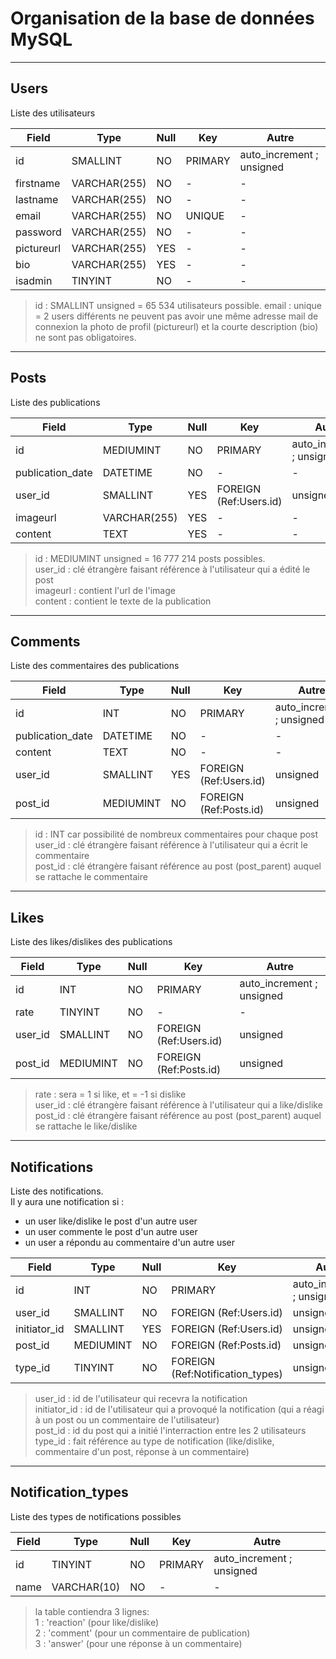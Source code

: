 # Organisation de la base de données MySQL

-------------------------------------------------------------------------------------------------
## Users
Liste des utilisateurs  

| Field         | Type           | Null | Key                        | Autre                     |
| ------------- | -------------- | ---- | -------------------------- | ------------------------- |
| id            | SMALLINT       | NO   | PRIMARY                    | auto_increment ; unsigned |
| firstname     | VARCHAR(255)   | NO   | -                          | -                         |
| lastname      | VARCHAR(255)   | NO   | -                          | -                         |
| email         | VARCHAR(255)   | NO   | UNIQUE                     | -                         |
| password      | VARCHAR(255)   | NO   | -                          | -                         |
| pictureurl    | VARCHAR(255)   | YES  | -                          | -                         |
| bio           | VARCHAR(255)   | YES  | -                          | -                         |
| isadmin       | TINYINT        | NO   | -                          | -                         |


> id : SMALLINT unsigned = 65 534 utilisateurs possible.
> email : unique = 2 users différents ne peuvent pas avoir une même adresse mail de connexion
> la photo de profil (pictureurl) et la courte description (bio) ne sont pas obligatoires.


-------------------------------------------------------------------------------------------------
## Posts
Liste des publications  

| Field            | Type           | Null | Key                         | Autre                     |
| ---------------- | -------------- | ---- | --------------------------- | ------------------------- |
| id               | MEDIUMINT      | NO   | PRIMARY                     | auto_increment ; unsigned |
| publication_date | DATETIME       | NO   | -                           | -                         |
| user_id          | SMALLINT       | YES  | FOREIGN (Ref:Users.id)      | unsigned                  |
| imageurl         | VARCHAR(255)   | YES  | -                           | -                         |
| content          | TEXT           | YES  | -                           | -                         |



> id : MEDIUMINT unsigned = 16 777 214 posts possibles.  
> user_id : clé étrangère faisant référence à l'utilisateur qui a édité le post  
> imageurl : contient l'url de l'image  
> content : contient le texte de la publication


-------------------------------------------------------------------------------------------------
## Comments
Liste des commentaires des publications

| Field            | Type           | Null | Key                        | Autre                     |
| ---------------- | -------------- | ---- | -------------------------- | ------------------------- |
| id               | INT            | NO   | PRIMARY                    | auto_increment ; unsigned |
| publication_date | DATETIME       | NO   | -                          | -                         |
| content          | TEXT           | NO   | -                          | -                         |
| user_id          | SMALLINT       | YES  | FOREIGN (Ref:Users.id)     | unsigned                  |
| post_id          | MEDIUMINT      | NO   | FOREIGN (Ref:Posts.id)     | unsigned                  |


> id : INT car possibilité de nombreux commentaires pour chaque post
> user_id : clé étrangère faisant référence à l'utilisateur qui a écrit le commentaire  
> post_id : clé étrangère faisant référence au post (post_parent) auquel se rattache le commentaire


-------------------------------------------------------------------------------------------------
## Likes
Liste des likes/dislikes des publications

| Field         | Type           | Null | Key                        | Autre                     |
| ------------- | -------------- | ---- | -------------------------- | ------------------------- |
| id            | INT            | NO   | PRIMARY                    | auto_increment ; unsigned |
| rate          | TINYINT        | NO   | -                          | -                         |
| user_id       | SMALLINT       | NO   | FOREIGN (Ref:Users.id)     | unsigned                  |
| post_id       | MEDIUMINT      | NO   | FOREIGN (Ref:Posts.id)     | unsigned                  |

> rate : sera = 1 si like, et = -1 si dislike  
> user_id : clé étrangère faisant référence à l'utilisateur qui a like/dislike  
> post_id : clé étrangère faisant référence au post (post_parent) auquel se rattache le like/dislike  


-------------------------------------------------------------------------------------------------
## Notifications
Liste des notifications.  
Il y aura une notification si :  
  - un user like/dislike le post d'un autre user  
  - un user commente le post d'un autre user  
  - un user a répondu au commentaire d'un autre user  

| Field         | Type           | Null | Key                              | Autre                     |
| ------------- | -------------- | ---- | -------------------------------- | ------------------------- |
| id            | INT            | NO   | PRIMARY                          | auto_increment ; unsigned |
| user_id       | SMALLINT       | NO   | FOREIGN (Ref:Users.id)           | unsigned                  |
| initiator_id  | SMALLINT       | YES  | FOREIGN (Ref:Users.id)           | unsigned                  |
| post_id       | MEDIUMINT      | NO   | FOREIGN (Ref:Posts.id)           | unsigned                  |
| type_id       | TINYINT        | NO   | FOREIGN (Ref:Notification_types) | unsigned                  |

> user_id :      id de l'utilisateur qui recevra la notification  
> initiator_id : id de l'utilisateur qui a provoqué la notification (qui a réagi à un post ou un commentaire de l'utilisateur)  
> post_id :      id du post qui a initié l'interraction entre les 2 utilisateurs  
> type_id :      fait référence au type de notification (like/dislike, commentaire d'un post, réponse à un commentaire)


-------------------------------------------------------------------------------------------------
## Notification_types
Liste des types de notifications possibles

| Field         | Type           | Null | Key                        | Autre                     |
| ------------- | -------------- | ---- | -------------------------- | ------------------------- |
| id            | TINYINT        | NO   | PRIMARY                    | auto_increment ; unsigned |
| name          | VARCHAR(10)    | NO   | -                          | -                         |


> la table contiendra 3 lignes:  
> 1 : 'reaction' (pour like/dislike)  
> 2 : 'comment'  (pour un commentaire de publication)  
> 3 : 'answer'   (pour une réponse à un commentaire)  